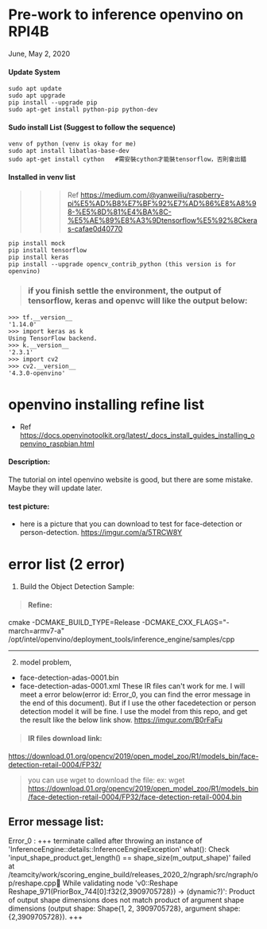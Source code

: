 # Pre-work to inference openvino on RPI4B
June, May 2, 2020

#### Update System
```
sudo apt update
sudo apt upgrade
pip install --upgrade pip
sudo apt-get install python-pip python-dev
```

#### Sudo install List (Suggest to follow the sequence)
```
venv of python (venv is okay for me)
sudo apt install libatlas-base-dev
sudo apt-get install cython   #需安裝cython才能裝tensorflow，否則會出錯
```

#### Installed in venv list
>>> Ref
https://medium.com/@yanweiliu/raspberry-pi%E5%AD%B8%E7%BF%92%E7%AD%86%E8%A8%98-%E5%8D%81%E4%BA%8C-%E5%AE%89%E8%A3%9Dtensorflow%E5%92%8Ckeras-cafae0d40770

```
pip install mock
pip install tensorflow
pip install keras
pip install --upgrade opencv_contrib_python (this version is for openvino)
```

>### if you finish settle the environment, the output of tensorflow, keras and openvc will like the output below:
```
>>> tf.__version__
'1.14.0'
>>> import keras as k
Using TensorFlow backend.
>>> k.__version__
'2.3.1'
>>> import cv2
>>> cv2.__version__
'4.3.0-openvino'
```

# openvino installing refine list
- Ref 
https://docs.openvinotoolkit.org/latest/_docs_install_guides_installing_openvino_raspbian.html
#### Description:
The tutorial on intel openvino website is good, but there are some mistake. Maybe they will update later.

#### test picture:
- here is a picture that you can download to test for face-detection or person-detection.
https://imgur.com/a/5TRCW8Y

# error list (2 error)
1. Build the Object Detection Sample:
>#### Refine: 
cmake -DCMAKE_BUILD_TYPE=Release -DCMAKE_CXX_FLAGS="-march=armv7-a" /opt/intel/openvino/deployment_tools/inference_engine/samples/cpp

---

2. model problem, 
- face-detection-adas-0001.bin
- face-detection-adas-0001.xml
These IR files can't work for me. I will meet a error below(error id: Error_0, you can find the error message in the end of this document). But if I use the other facedetection or person detection model it will be fine.
I use the model from this repo, and get the result like the below link show.
https://imgur.com/B0rFaFu

>#### IR files download link:
https://download.01.org/opencv/2019/open_model_zoo/R1/models_bin/face-detection-retail-0004/FP32/

> you can use wget to download the file:
ex: wget https://download.01.org/opencv/2019/open_model_zoo/R1/models_bin/face-detection-retail-0004/FP32/face-detection-retail-0004.bin
 

Error message list:
---
Error_0 :
+++
terminate called after throwing an instance of 'InferenceEngine::details::InferenceEngineException'
  what():  Check 'input_shape_product.get_length() == shape_size(m_output_shape)' failed at /teamcity/work/scoring_engine_build/releases_2020_2/ngraph/src/ngraph/op/reshape.cpp:100:
While validating node 'v0::Reshape Reshape_971(PriorBox_744[0]:f32{2,3909705728}) -> (dynamic?)':
Product of output shape dimensions does not match product of argument shape dimensions (output shape: Shape{1, 2, 3909705728}, argument shape: {2,3909705728}).
+++
